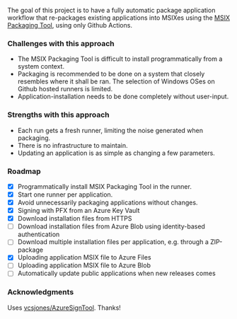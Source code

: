 The goal of this project is to have a fully automatic package application workflow that re-packages existing applications into MSIXes using the [MSIX Packaging Tool](https://learn.microsoft.com/en-us/windows/msix/packaging-tool/create-an-msix-overview), using only Github Actions.

### Challenges with this approach
 - The MSIX Packaging Tool is difficult to install programmatically from a system context. 
 - Packaging is recommended to be done on a system that closely resembles where it shall be ran. The selection of Windows OSes on Github hosted runners is limited.
 - Application-installation needs to be done completely without user-input.

### Strengths with this approach
 - Each run gets a fresh runner, limiting the noise generated when packaging.
 - There is no infrastructure to maintain.
 - Updating an application is as simple as changing a few parameters.

### Roadmap
- [X] Programmatically install MSIX Packaging Tool in the runner.
- [X] Start one runner per application.
- [X] Avoid unnecessarily packaging applications without changes.
- [X] Signing with PFX from an Azure Key Vault
- [X] Download installation files from HTTPS
- [ ] Download installation files from Azure Blob using identity-based authentication
- [ ] Download multiple installation files per application, e.g. through a ZIP-package
- [X] Uploading application MSIX file to Azure Files
- [ ] Uploading application MSIX file to Azure Blob
- [ ] Automatically update public applications when new releases comes

### Acknowledgments 
Uses [vcsjones/AzureSignTool](https://github.com/vcsjones/AzureSignTool). Thanks!